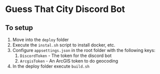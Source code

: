 # Guess That City Discord Bot

## To setup
1. Move into the `deploy` folder
2. Execute the `instal.sh` script to install docker, etc.
3. Configure `appsettings.json` in the root folder with the following keys:
   1. `DiscordToken` - The token for the discord bot
   2. `ArcgisToken` - An ArcGIS token to do geocoding
4. In the deploy folder execute `build.sh`
